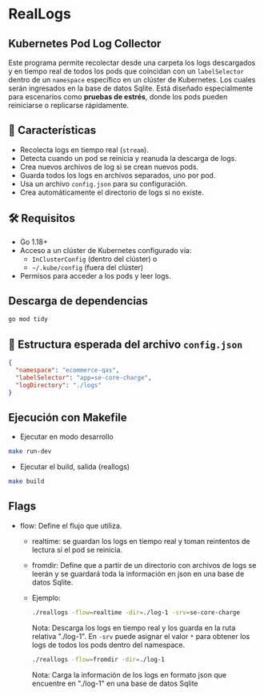 # RealLogs
## Kubernetes Pod Log Collector

Este programa permite recolectar desde una carpeta los logs descargados y en tiempo real de todos los pods que coincidan con un `labelSelector` dentro de un `namespace` específico en un clúster de Kubernetes. Los cuales serán ingresados en la base de datos Sqlite. Está diseñado especialmente para escenarios como **pruebas de estrés**, donde los pods pueden reiniciarse o replicarse rápidamente.

## 🧩 Características

- Recolecta logs en tiempo real (`stream`).
- Detecta cuando un pod se reinicia y reanuda la descarga de logs.
- Crea nuevos archivos de log si se crean nuevos pods.
- Guarda todos los logs en archivos separados, uno por pod.
- Usa un archivo `config.json` para su configuración.
- Crea automáticamente el directorio de logs si no existe.

## 🛠️ Requisitos

- Go 1.18+
- Acceso a un clúster de Kubernetes configurado vía:
  - `InClusterConfig` (dentro del clúster) o
  - `~/.kube/config` (fuera del clúster)
- Permisos para acceder a los pods y leer logs.

## Descarga de dependencias
```sh
go mod tidy
```
## 📁 Estructura esperada del archivo `config.json`

```json
{
  "namespace": "ecommerce-qas",
  "labelSelector": "app=se-core-charge",
  "logDirectory": "./logs"
}
```

## Ejecución con Makefile
- Ejecutar en modo desarrollo
```sh
make run-dev
```
- Ejecutar el build, salida (reallogs)
```sh
make build
```

## Flags
- flow: Define el flujo que utiliza.
  - realtime: se guardan los logs en tiempo real y toman reintentos de lectura si el pod se reinicia.
  - fromdir: Define que a partir de un directorio con archivos de logs se leerán y se guardará toda la información en json en una base de datos Sqlite.
  - Ejemplo:
    ```sh
    ./reallogs -flow=realtime -dir=./log-1 -srv=se-core-charge
    ```
    Nota: Descarga los logs en tiempo real y los guarda en la ruta relativa "./log-1". En `-srv` puede asignar el valor `*` para obtener los logs de todos los pods dentro del namespace.

    ```sh
    ./reallogs -flow=fromdir -dir=./log-1
    ```
    Nota: Carga la información de los logs en formato json que encuentre en "./log-1" en una base de datos Sqlite